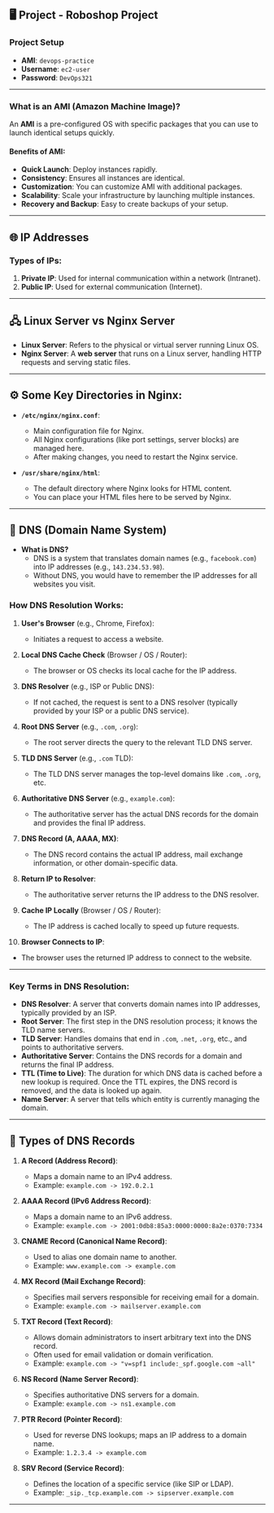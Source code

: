 ## 🖥️ Project - Roboshop Project

### Project Setup
- **AMI**: `devops-practice`
- **Username**: `ec2-user`
- **Password**: `DevOps321`

---

### What is an AMI (Amazon Machine Image)?

An **AMI** is a pre-configured OS with specific packages that you can use to launch identical setups quickly.

#### Benefits of AMI:
- **Quick Launch**: Deploy instances rapidly.
- **Consistency**: Ensures all instances are identical.
- **Customization**: You can customize AMI with additional packages.
- **Scalability**: Scale your infrastructure by launching multiple instances.
- **Recovery and Backup**: Easy to create backups of your setup.

---

## 🌐 IP Addresses

### Types of IPs:
1. **Private IP**: Used for internal communication within a network (Intranet).
2. **Public IP**: Used for external communication (Internet).

---

## 🖧 Linux Server vs Nginx Server

- **Linux Server**: Refers to the physical or virtual server running Linux OS.
- **Nginx Server**: A **web server** that runs on a Linux server, handling HTTP requests and serving static files.

---

## ⚙️ Some Key Directories in Nginx:

- **`/etc/nginx/nginx.conf`**: 
   - Main configuration file for Nginx.
   - All Nginx configurations (like port settings, server blocks) are managed here.
   - After making changes, you need to restart the Nginx service.

- **`/usr/share/nginx/html`**: 
   - The default directory where Nginx looks for HTML content.
   - You can place your HTML files here to be served by Nginx.

---

## 📡 DNS (Domain Name System)

- **What is DNS?**
   - DNS is a system that translates domain names (e.g., `facebook.com`) into IP addresses (e.g., `143.234.53.98`).
   - Without DNS, you would have to remember the IP addresses for all websites you visit.

### How DNS Resolution Works:

1. **User's Browser** (e.g., Chrome, Firefox):
   - Initiates a request to access a website.

2. **Local DNS Cache Check** (Browser / OS / Router):
   - The browser or OS checks its local cache for the IP address.

3. **DNS Resolver** (e.g., ISP or Public DNS):
   - If not cached, the request is sent to a DNS resolver (typically provided by your ISP or a public DNS service).

4. **Root DNS Server** (e.g., `.com`, `.org`):
   - The root server directs the query to the relevant TLD DNS server.

5. **TLD DNS Server** (e.g., `.com` TLD):
   - The TLD DNS server manages the top-level domains like `.com`, `.org`, etc.

6. **Authoritative DNS Server** (e.g., `example.com`):
   - The authoritative server has the actual DNS records for the domain and provides the final IP address.

7. **DNS Record (A, AAAA, MX)**:
   - The DNS record contains the actual IP address, mail exchange information, or other domain-specific data.

8. **Return IP to Resolver**:
   - The authoritative server returns the IP address to the DNS resolver.

9. **Cache IP Locally** (Browser / OS / Router):
   - The IP address is cached locally to speed up future requests.

10. **Browser Connects to IP**:
   - The browser uses the returned IP address to connect to the website.

---

### Key Terms in DNS Resolution:

- **DNS Resolver**: A server that converts domain names into IP addresses, typically provided by an ISP.
- **Root Server**: The first step in the DNS resolution process; it knows the TLD name servers.
- **TLD Server**: Handles domains that end in `.com`, `.net`, `.org`, etc., and points to authoritative servers.
- **Authoritative Server**: Contains the DNS records for a domain and returns the final IP address.
- **TTL (Time to Live)**: The duration for which DNS data is cached before a new lookup is required. Once the TTL expires, the DNS record is removed, and the data is looked up again.
- **Name Server**: A server that tells which entity is currently managing the domain.

---

## 📝 Types of DNS Records

1. **A Record (Address Record)**:
   - Maps a domain name to an IPv4 address.
   - Example: `example.com -> 192.0.2.1`

2. **AAAA Record (IPv6 Address Record)**:
   - Maps a domain name to an IPv6 address.
   - Example: `example.com -> 2001:0db8:85a3:0000:0000:8a2e:0370:7334`

3. **CNAME Record (Canonical Name Record)**:
   - Used to alias one domain name to another.
   - Example: `www.example.com -> example.com`

4. **MX Record (Mail Exchange Record)**:
   - Specifies mail servers responsible for receiving email for a domain.
   - Example: `example.com -> mailserver.example.com`

5. **TXT Record (Text Record)**:
   - Allows domain administrators to insert arbitrary text into the DNS record.
   - Often used for email validation or domain verification.
   - Example: `example.com -> "v=spf1 include:_spf.google.com ~all"`

6. **NS Record (Name Server Record)**:
   - Specifies authoritative DNS servers for a domain.
   - Example: `example.com -> ns1.example.com`

7. **PTR Record (Pointer Record)**:
   - Used for reverse DNS lookups; maps an IP address to a domain name.
   - Example: `1.2.3.4 -> example.com`

8. **SRV Record (Service Record)**:
   - Defines the location of a specific service (like SIP or LDAP).
   - Example: `_sip._tcp.example.com -> sipserver.example.com`

---

